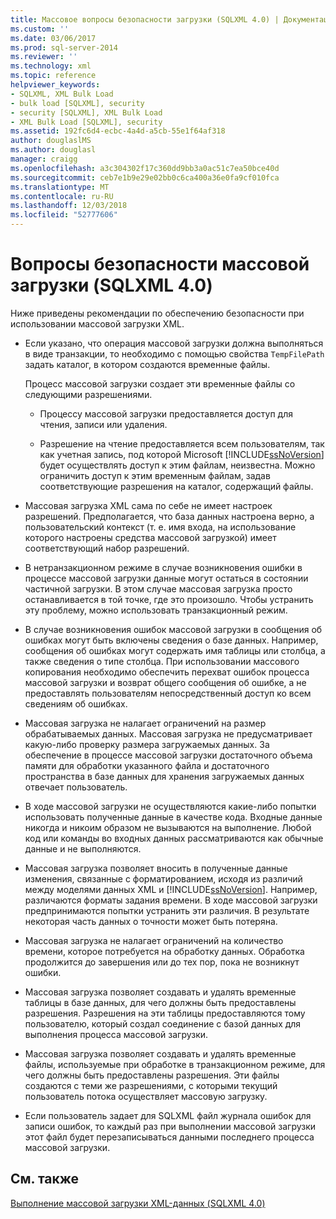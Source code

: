 ```yaml
---
title: Массовое вопросы безопасности загрузки (SQLXML 4.0) | Документация Майкрософт
ms.custom: ''
ms.date: 03/06/2017
ms.prod: sql-server-2014
ms.reviewer: ''
ms.technology: xml
ms.topic: reference
helpviewer_keywords:
- SQLXML, XML Bulk Load
- bulk load [SQLXML], security
- security [SQLXML], XML Bulk Load
- XML Bulk Load [SQLXML], security
ms.assetid: 192fc6d4-ecbc-4a4d-a5cb-55e1f64af318
author: douglaslMS
ms.author: douglasl
manager: craigg
ms.openlocfilehash: a3c304302f17c360dd9bb3a0ac51c7ea50bce40d
ms.sourcegitcommit: ceb7e1b9e29e02bb0c6ca400a36e0fa9cf010fca
ms.translationtype: MT
ms.contentlocale: ru-RU
ms.lasthandoff: 12/03/2018
ms.locfileid: "52777606"
---
```

# <a name="bulk-load-security-considerations-sqlxml-40"></a>Вопросы безопасности массовой загрузки (SQLXML 4.0)
  Ниже приведены рекомендации по обеспечению безопасности при использовании массовой загрузки XML.  
  
-   Если указано, что операция массовой загрузки должна выполняться в виде транзакции, то необходимо с помощью свойства `TempFilePath` задать каталог, в котором создаются временные файлы.  
  
     Процесс массовой загрузки создает эти временные файлы со следующими разрешениями.  
  
    -   Процессу массовой загрузки предоставляется доступ для чтения, записи или удаления.  
  
    -   Разрешение на чтение предоставляется всем пользователям, так как учетная запись, под которой Microsoft [!INCLUDE[ssNoVersion](../../../includes/ssnoversion-md.md)] будет осуществлять доступ к этим файлам, неизвестна. Можно ограничить доступ к этим временным файлам, задав соответствующие разрешения на каталог, содержащий файлы.  
  
-   Массовая загрузка XML сама по себе не имеет настроек разрешений. Предполагается, что база данных настроена верно, а пользовательский контекст (т. е. имя входа, на использование которого настроены средства массовой загрузкой) имеет соответствующий набор разрешений.  
  
-   В нетранзакционном режиме в случае возникновения ошибки в процессе массовой загрузки данные могут остаться в состоянии частичной загрузки. В этом случае массовая загрузка просто останавливается в той точке, где это произошло. Чтобы устранить эту проблему, можно использовать транзакционный режим.  
  
-   В случае возникновения ошибок массовой загрузки в сообщения об ошибках могут быть включены сведения о базе данных. Например, сообщения об ошибках могут содержать имя таблицы или столбца, а также сведения о типе столбца. При использовании массового копирования необходимо обеспечить перехват ошибок процесса массовой загрузки и возврат общего сообщения об ошибке, а не предоставлять пользователям непосредственный доступ ко всем сведениям об ошибках.  
  
-   Массовая загрузка не налагает ограничений на размер обрабатываемых данных. Массовая загрузка не предусматривает какую-либо проверку размера загружаемых данных. За обеспечение в процессе массовой загрузки достаточного объема памяти для обработки указанного файла и достаточного пространства в базе данных для хранения загружаемых данных отвечает пользователь.  
  
-   В ходе массовой загрузки не осуществляются какие-либо попытки использовать полученные данные в качестве кода. Входные данные никогда и никоим образом не вызываются на выполнение. Любой код или команды во входных данных рассматриваются как обычные данные и не выполняются.  
  
-   Массовая загрузка позволяет вносить в полученные данные изменения, связанные с форматированием, исходя из различий между моделями данных XML и [!INCLUDE[ssNoVersion](../../../includes/ssnoversion-md.md)]. Например, различаются форматы задания времени. В ходе массовой загрузки предпринимаются попытки устранить эти различия. В результате некоторая часть данных о точности может быть потеряна.  
  
-   Массовая загрузка не налагает ограничений на количество времени, которое потребуется на обработку данных. Обработка продолжится до завершения или до тех пор, пока не возникнут ошибки.  
  
-   Массовая загрузка позволяет создавать и удалять временные таблицы в базе данных, для чего должны быть предоставлены разрешения. Разрешения на эти таблицы предоставляются тому пользователю, который создал соединение с базой данных для выполнения процесса массовой загрузки.  
  
-   Массовая загрузка позволяет создавать и удалять временные файлы, используемые при обработке в транзакционном режиме, для чего должны быть предоставлены разрешения. Эти файлы создаются с теми же разрешениями, с которыми текущий пользователь потока осуществляет массовую загрузку.  
  
-   Если пользователь задает для SQLXML файл журнала ошибок для записи ошибок, то каждый раз при выполнении массовой загрузки этот файл будет перезаписываться данными последнего процесса массовой загрузки.  
  
## <a name="see-also"></a>См. также  
 [Выполнение массовой загрузки XML-данных &#40;SQLXML 4.0&#41;](../bulk-load-xml/performing-bulk-load-of-xml-data-sqlxml-4-0.md)  
  
  
